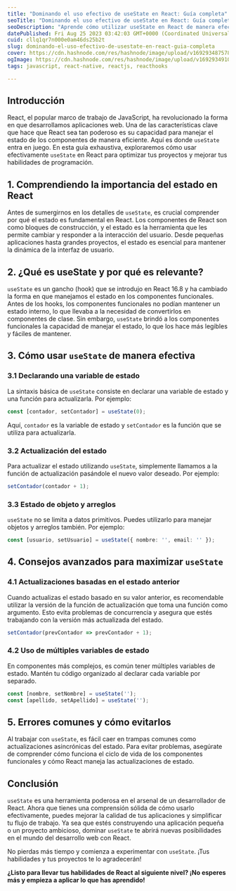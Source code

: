 ```yaml
---
title: "Dominando el uso efectivo de useState en React: Guía completa"
seoTitle: "Dominando el uso efectivo de useState en React: Guía completa"
seoDescription: "Aprende cómo utilizar useState en React de manera efectiva para mejorar tus habilidades de desarrollo. Esta guía completa te proporciona ejemplos prácticos"
datePublished: Fri Aug 25 2023 03:42:03 GMT+0000 (Coordinated Universal Time)
cuid: cllq1qr7n000e0am46ds25b2t
slug: dominando-el-uso-efectivo-de-usestate-en-react-guia-completa
cover: https://cdn.hashnode.com/res/hashnode/image/upload/v1692934875780/0819a9ae-61e6-43d9-8830-2733390c9b10.png
ogImage: https://cdn.hashnode.com/res/hashnode/image/upload/v1692934910967/8e4aa98a-7f69-4d9c-a58e-615190f1f850.png
tags: javascript, react-native, reactjs, reacthooks

---
```


## Introducción

React, el popular marco de trabajo de JavaScript, ha revolucionado la forma en que desarrollamos aplicaciones web. Una de las características clave que hace que React sea tan poderoso es su capacidad para manejar el estado de los componentes de manera eficiente. Aquí es donde `useState` entra en juego. En esta guía exhaustiva, exploraremos cómo usar efectivamente `useState` en React para optimizar tus proyectos y mejorar tus habilidades de programación.

## 1\. Comprendiendo la importancia del estado en React

Antes de sumergirnos en los detalles de `useState`, es crucial comprender por qué el estado es fundamental en React. Los componentes de React son como bloques de construcción, y el estado es la herramienta que les permite cambiar y responder a la interacción del usuario. Desde pequeñas aplicaciones hasta grandes proyectos, el estado es esencial para mantener la dinámica de la interfaz de usuario.

## 2\. ¿Qué es useState y por qué es relevante?

`useState` es un gancho (hook) que se introdujo en React 16.8 y ha cambiado la forma en que manejamos el estado en los componentes funcionales. Antes de los hooks, los componentes funcionales no podían mantener un estado interno, lo que llevaba a la necesidad de convertirlos en componentes de clase. Sin embargo, `useState` brindó a los componentes funcionales la capacidad de manejar el estado, lo que los hace más legibles y fáciles de mantener.

## 3\. Cómo usar `useState` de manera efectiva

### 3.1 Declarando una variable de estado

La sintaxis básica de `useState` consiste en declarar una variable de estado y una función para actualizarla. Por ejemplo:

```typescript
const [contador, setContador] = useState(0);
```

Aquí, `contador` es la variable de estado y `setContador` es la función que se utiliza para actualizarla.

### 3.2 Actualización del estado

Para actualizar el estado utilizando `useState`, simplemente llamamos a la función de actualización pasándole el nuevo valor deseado. Por ejemplo:

```typescript
setContador(contador + 1);
```

### 3.3 Estado de objeto y arreglos

`useState` no se limita a datos primitivos. Puedes utilizarlo para manejar objetos y arreglos también. Por ejemplo:

```typescript
const [usuario, setUsuario] = useState({ nombre: '', email: '' });
```

## 4\. Consejos avanzados para maximizar `useState`

### 4.1 Actualizaciones basadas en el estado anterior

Cuando actualizas el estado basado en su valor anterior, es recomendable utilizar la versión de la función de actualización que toma una función como argumento. Esto evita problemas de concurrencia y asegura que estés trabajando con la versión más actualizada del estado.

```typescript
setContador(prevContador => prevContador + 1);
```

### 4.2 Uso de múltiples variables de estado

En componentes más complejos, es común tener múltiples variables de estado. Mantén tu código organizado al declarar cada variable por separado.

```typescript
const [nombre, setNombre] = useState('');
const [apellido, setApellido] = useState('');
```

## 5\. Errores comunes y cómo evitarlos

Al trabajar con `useState`, es fácil caer en trampas comunes como actualizaciones asincrónicas del estado. Para evitar problemas, asegúrate de comprender cómo funciona el ciclo de vida de los componentes funcionales y cómo React maneja las actualizaciones de estado.

## Conclusión

`useState` es una herramienta poderosa en el arsenal de un desarrollador de React. Ahora que tienes una comprensión sólida de cómo usarlo efectivamente, puedes mejorar la calidad de tus aplicaciones y simplificar tu flujo de trabajo. Ya sea que estés construyendo una aplicación pequeña o un proyecto ambicioso, dominar `useState` te abrirá nuevas posibilidades en el mundo del desarrollo web con React.

No pierdas más tiempo y comienza a experimentar con `useState`. ¡Tus habilidades y tus proyectos te lo agradecerán!

**¿Listo para llevar tus habilidades de React al siguiente nivel? ¡No esperes más y empieza a aplicar lo que has aprendido!**